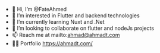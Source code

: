- 👋 Hi, I’m @FateAhmed
- 👀 I’m interested in Flutter and backend technologies
- 🌱 I’m currently learning Nuxt and .Net
- 💞️ I’m looking to collaborate on flutter and nodeJs projects
- 📫 Reach me at mailto:ahmad@ahmadt.com
- ✌🏻 Portfolio https://ahmadt.com/
